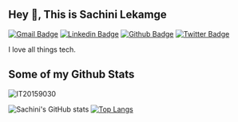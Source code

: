 ## Hey 👋, This is Sachini Lekamge
[![Gmail Badge](https://img.shields.io/badge/-sachini.lekamge@gmail.com-c14438?style=flat&logo=Gmail&logoColor=white&link=mailto:sachini.lekamge@gmail.com)](mailto:sachini.lekamge@gmail.com) 
[![Linkedin Badge](https://img.shields.io/badge/-sachinilekamge-0072b1?style=flat&logo=Linkedin&logoColor=white&link=https://www.linkedin.com/in/sachinilekamge/)](https://www.linkedin.com/in/sachinilekamge/) [![Github Badge](https://img.shields.io/badge/-IT20159030-grey?style=flat&logo=github&logoColor=white&link=https://github.com/IT20159030/)](https://www.github.com/IT20159030/) [![Twitter Badge](https://img.shields.io/badge/-SachiniLekamge-00acee?style=flat&logo=twitter&logoColor=white&link=https://twitter.com/SachiniLekamge/)](https://www.twitter.com/SachiniLekamge/) <p align='left'>I love all things tech.</p>
## Some of my Github Stats
<p align=left> <img src=https://komarev.com/ghpvc/?username=IT20159030 alt=IT20159030 /> </p>

![Sachini's GitHub stats](https://github-readme-stats.vercel.app/api?username=IT20159030&count_private=true,show_icons=true)
[![Top Langs](https://github-readme-stats.vercel.app/api/top-langs/?username=IT20159030&langs_count=8)](https://github.com/IT20159030/github-readme-stats)

